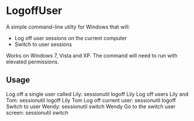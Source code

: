 # LogoffUser
A simple command-line utilty for Windows that will:

* Log off user sessions on the current computer
* Switch to user sessions

Works on Windows 7, Vista and XP. The command will need to run with elevated permissions.

## Usage
Log off a single user called Lily:
    sessionutil logoff Lily
Log off users Lily and Tom:
    sessionutil logoff Lily Tom
Log off current user:
    sessionutil logoff
Switch to user Wendy:
    sessionutil switch Wendy
Go to the switch user screen:
    sessionutil switch

